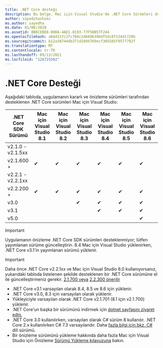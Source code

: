 ```yaml
---
title: .NET Core desteği
description: Bu belge, Mac için Visual Studio'de .NET Core Sürümleri desteğini kapsar Mac için Visual Studio
author: sayedihashimi
ms.author: sayedha
ms.date: 01/08/2020
ms.assetid: 8B8CEBE8-00DA-4AD1-8193-77F58B57F244
ms.openlocfilehash: a04d15fc2fc768c2d6896396df5dc0f134d1720b
ms.sourcegitcommit: b12a38744db371d2894769ecf305585f9577792f
ms.translationtype: MT
ms.contentlocale: tr-TR
ms.lasthandoff: 09/13/2021
ms.locfileid: "126725502"
---
```

# <a name="net-core-support"></a>.NET Core Desteği

Aşağıdaki tabloda, uygulamanın kararlı ve önizleme sürümleri tarafından desteklenen .NET Core sürümleri Mac için Visual Studio:

| .NET Core SDK Sürümü |Mac için Visual Studio 8.1 | Mac için Visual Studio 8.2 | Mac için Visual Studio 8.3 | Mac için Visual Studio 8.4 | Mac için Visual Studio 8.5 | Mac için Visual Studio 8.6 |
|---------|---------|---------|---------|---------|---------|---------|
|v2.1.0 - v2.1.5xx | | | | | | |
|v2.1.600 + |✔︎|✔︎|✔︎|✔︎|✔︎|✔︎|
|v2.2.1 - v2.2.1xx | | | | | | |
|v2.2.200 + |✔︎|✔︎|✔︎|✔︎|✔︎|✔︎|
|v3.0 | | |✔︎|✔︎|✔︎|✔︎|
|v3.1 | | | |✔︎|✔︎|✔︎|
|v5.0 | | | | | |✔︎|

> [!IMPORTANT]
> Uygulamanın önizleme .NET Core SDK sürümleri desteklenmiyor; lütfen yayımlanan sürüme güncelleştirin. 8.4 Mac için Visual Studio yüklenirken, .NET Core v3.1'in yayımlanan sürümü yüklenir.

> [!IMPORTANT]
> Daha önce .NET Core v2.2.1xx ve Mac için Visual Studio 8.0 kullanıyorsanız, yukarıdaki tabloda listelenen şekilde desteklenen bir .NET Core sürümüne el ile güncelleştirmeniz gerekir. [2.1.700 veya](https://dotnet.microsoft.com/download/dotnet-core/2.1) [2.2.300 önerilir](https://dotnet.microsoft.com/download/dotnet-core/2.2)

* .NET Core v3.1 varsayılan olarak 8.4, 8.5 ve 8.6 için yüklenir.
* .NET Core v3.0, 8.3 için varsayılan olarak yüklenir.
* Yükleyiciyle varsayılan olarak .NET Core v2.1.701 (8.1 için v2.1.700) yüklenir.
* .NET Core'un başka bir sürümünü indirmek için [dotnet sayfasını ziyaret edin.](https://dotnet.microsoft.com/download/dotnet-core)
* .NET Core 3.0 kullanılırken, varsayılan olarak C# sürüm 8 kullanılır. .NET Core 2.x kullanılırken C# 7.3 varsayılandır. Daha [fazla bilgi için bkz. C#](/dotnet/csharp/language-reference/configure-language-version) dili sürümü.
* Bir önizleme sürümünü yükleme hakkında daha fazla Mac için Visual Studio için Önizleme [Sürümü Yükleme kılavuzuna](./install-preview.md) bakın.